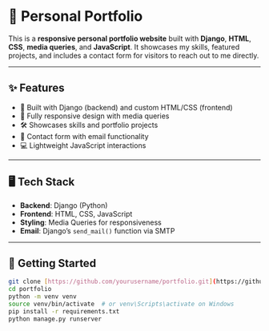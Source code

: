 # 💼 Personal Portfolio

This is a **responsive personal portfolio website** built with **Django**, **HTML**, **CSS**, **media queries**, and **JavaScript**. It showcases my skills, featured projects, and includes a contact form for visitors to reach out to me directly.

---

## ✨ Features

- 🔧 Built with Django (backend) and custom HTML/CSS (frontend)
- 📱 Fully responsive design with media queries
- 🛠️ Showcases skills and portfolio projects
- 📩 Contact form with email functionality
- 💻 Lightweight JavaScript interactions

---

## 🖥️ Tech Stack

- **Backend**: Django (Python)
- **Frontend**: HTML, CSS, JavaScript
- **Styling**: Media Queries for responsiveness
- **Email**: Django’s `send_mail()` function via SMTP

---

## 🚀 Getting Started

```bash
git clone [https://github.com/yourusername/portfolio.git](https://github.com/I-Am-Anurag-Rawat/Personal-Portfolio.git)
cd portfolio
python -m venv venv
source venv/bin/activate  # or venv\Scripts\activate on Windows
pip install -r requirements.txt
python manage.py runserver

